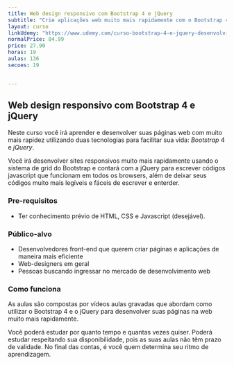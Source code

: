 ```yaml
---
title: Web design responsivo com Bootstrap 4 e jQuery
subtitle: "Crie aplicações web muito mais rapidamente com o Bootstrap 4 e o Jquery. Projetos reais e aulas 100% práticas."
layout: curso
linkUdemy: "https://www.udemy.com/curso-bootstrap-4-e-jquery-desenvolvimento-web-responsivo/?couponCode=CP-DESC-20210303"
normalPrice: 84.99
price: 27.90
horas: 19
aulas: 136
secoes: 19


---
```

 ## Web design responsivo com Bootstrap 4 e jQuery

Neste curso você irá aprender e desenvolver suas páginas web com muito mais rapidez utilizando duas tecnologias para facilitar sua vida: *Bootstrap* 4 e *jQuery*.

Você irá desenvolver sites responsivos muito mais rapidamente usando o sistema de grid do Bootstrap e contará com a jQuery para escrever códigos javascript que funcionam em todos os browsers, além de deixar seus códigos muito mais legíveis e fáceis de escrever e enterder. 


### Pre-requisitos

- Ter conhecimento prévio de HTML, CSS e Javascript (desejável).

### Público-alvo

- Desenvolvedores front-end que querem criar páginas e aplicações de maneira mais eficiente
- Web-designers em geral
- Pessoas buscando ingressar no mercado de desenvolvimento web

### Como funciona
As aulas são compostas por vídeos aulas gravadas que abordam como utilizar o Bootstrap 4 e o jQuery para desenvolver suas páginas na web muito mais rapidamente. 
				
Você poderá estudar por quanto tempo e quantas vezes quiser. Poderá estudar respeitando sua disponibilidade, pois as suas aulas não têm prazo de validade. No final das contas, é você quem determina seu ritmo de aprendizagem.
